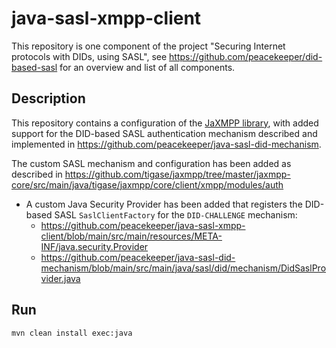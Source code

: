 # java-sasl-xmpp-client

This repository is one component of the project "Securing Internet protocols with DIDs, using SASL",
see https://github.com/peacekeeper/did-based-sasl for an overview and list of all components.

## Description

This repository contains a configuration of the [JaXMPP library](https://github.com/tigase/jaxmpp), with added support for the
DID-based SASL authentication mechanism described and implemented in https://github.com/peacekeeper/java-sasl-did-mechanism.

The custom SASL mechanism and configuration has been added as described in https://github.com/tigase/jaxmpp/tree/master/jaxmpp-core/src/main/java/tigase/jaxmpp/core/client/xmpp/modules/auth

- A custom Java Security Provider has been added that registers the DID-based SASL `SaslClientFactory` for the `DID-CHALLENGE` mechanism:
  - https://github.com/peacekeeper/java-sasl-xmpp-client/blob/main/src/main/resources/META-INF/java.security.Provider
  - https://github.com/peacekeeper/java-sasl-did-mechanism/blob/main/src/main/java/sasl/did/mechanism/DidSaslProvider.java

## Run

```
mvn clean install exec:java
```
